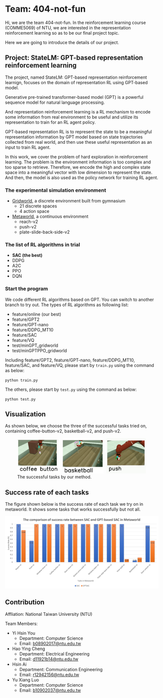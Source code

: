 # Team: 404-not-fun
Hi, we are the team 404-not-fun. In the reinforcement learning course (COMME5069) of NTU, we are interested in the representation reinforcement learning so as to be our final project topic.

Here we are going to introduce the details of our project.

## Project: StateLM: GPT-based representation reinforcement learning

The project, named StateLM: GPT-based representation reinforcement learnign, focuses on the domain of representation RL using GPT-based model.

Generative pre-trained transformer-based model (GPT) is a powerful sequence model for natural language processing.

And representation reinforcement learning is a RL mechanism to encode some information from real environment to be useful and utilize its representation to train for an RL agent policy.  

GPT-based representation RL is to represent the state to be a meaningful representation information by GPT model based on state trajectories collected from real world, and then use these useful representation as an input to train RL agent. 

In this work, we cover the problem of hard exploration in reinforcement learning. The problem is the environment information is too complex and too sparse to retrieve. Therefore, we encode the high and complex state space into a meaningful vector with low dimension to represent the state. And then, the model is also used as the policy network for training RL agent.

### The experimental simulation environment
* [Gridworld](https://gymnasium.farama.org/), a discrete environment built from gymnasium
    * 21 discrete spaces
    * 4 action space
* [Metaworld](https://meta-world.github.io/), a continuous environment
    * reach-v2
    * push-v2
    * plate-slide-back-side-v2

### The list of RL algorithms in trial
* **SAC (the best)**
* DDPG
* A2C
* PPO
* DQN

### Start the program
We code different RL algorithms based on GPT. You can switch to another branch to try out. The types of RL algorithms as following list:
* feature/online (our best)
* feature/GPT2
* feature/GPT-nano
* feature/DDPG_MT10
* feature/SAC
* feature/VQ
* test/minGPT_gridworld
* test/minGPTPPO_gridworld

Including feature/GPT2, feature/GPT-nano, feature/DDPG_MT10, feature/SAC, and feature/VQ, please start by `train.py` using the command as below:

`python train.py`

The others, please start by `test.py` using the command as below:

`python test.py`

## Visualization
As shown below, we choose the three of the successful tasks tried on, containing coffee-button-v2, basketball-v2, and push-v2.

<figure class="third">
    <img src="./experiment_figs/coffee-button-animation.png" width="140" style="padding-right: 5px"> 
    <img src="./experiment_figs/basketball-v2-animation.png" width=135 style="padding-right: 5px">
    <img src="./experiment_figs/push-v2-animation.png" width=130>
    <figcaption>The successful tasks by our method.</figcaption>
</figure>

## Success rate of each tasks
The figure shown below is the success rate of each task we try on in metaworld. It shows some tasks that works successfully but not all.

![The success rate of each tasks](./experiment_figs/The-comparison-of-success-rate.png)

## Contribution
Affliation: National Taiwan University (NTU)

Team Members:
* Yi Hsin You
    * Department: Computer Science
    * Email: b08902017@ntu.edu.tw
* Hao Ying Cheng
    * Department: Electrical Engineering
    * Email: d11921b14@ntu.edu.tw
* Hsin Ai
    * Department: Communication Engineering
    * Email: r12942156@ntu.edu.tw
* Yu Xiang Luo
    * Department: Computer Science
    * Email: b10902037@ntu.edu.tw
